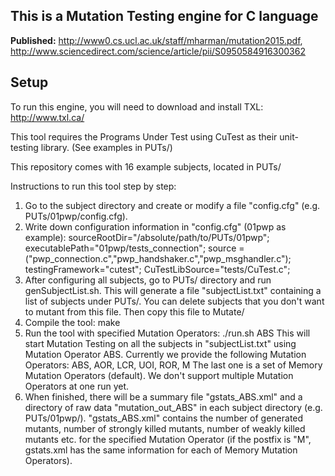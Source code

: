 <h2>This is a Mutation Testing engine for C language</h2>

<b>Published:</b> http://www0.cs.ucl.ac.uk/staff/mharman/mutation2015.pdf, http://www.sciencedirect.com/science/article/pii/S0950584916300362

<h2>Setup</h2>

To run this engine, you will need to download and install TXL: http://www.txl.ca/

This tool requires the Programs Under Test using CuTest as their unit-testing library. (See examples in PUTs/)

This repository comes with 16 example subjects, located in PUTs/

Instructions to run this tool step by step:

1. Go to the subject directory and create or modify a file "config.cfg" (e.g. PUTs/01pwp/config.cfg).
2. Write down configuration information in "config.cfg" (01pwp as example):
	sourceRootDir="/absolute/path/to/PUTs/01pwp";
	executablePath="01pwp/tests_connection";
	source = ("pwp_connection.c","pwp_handshaker.c","pwp_msghandler.c");
	testingFramework="cutest";
	CuTestLibSource="tests/CuTest.c";
3. After configuring all subjects, go to PUTs/ directory and run genSubjectList.sh. This will generate a file "subjectList.txt" containing a list of subjects under PUTs/. You can delete subjects that you don't want to mutant from this file. Then copy this file to Mutate/
4. Compile the tool:
	make
5. Run the tool with specified Mutation Operators:
	./run.sh ABS
   This will start Mutation Testing on all the subjects in "subjectList.txt" using Mutation Operator ABS. Currently we provide the following Mutation Operators:
   	ABS, AOR, LCR, UOI, ROR, M
   The last one is a set of Memory Mutation Operators (default). We don't support multiple Mutation Operators at one run yet.
6. When finished, there will be a summary file "gstats_ABS.xml" and a directory of raw data "mutation_out_ABS" in each subject directory (e.g. PUTs/01pwp/). "gstats_ABS.xml" contains the number of generated mutants, number of strongly killed mutants, number of weakly killed mutants etc. for the specified Mutation Operator (if the postfix is "M", gstats.xml has the same information for each of Memory Mutation Operators).
